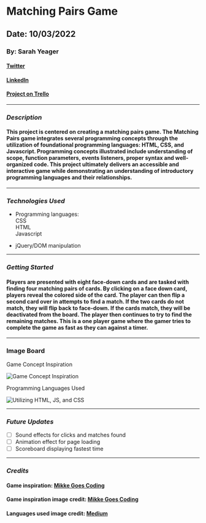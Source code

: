 # Matching Pairs Game

## Date: 10/03/2022

### By: Sarah Yeager

#### [Twitter](https://twitter.com/YeagerSarahK)

#### [LinkedIn](https://www.linkedin.com/in/sarah-yeager-b3839338/)

#### [Project on Trello](https://trello.com/b/gNkNKXGk/matching-pairs)

---

### **_*Description*_**

#### This project is centered on creating a matching pairs game. The Matching Pairs game integrates several programming concepts through the utilization of foundational programming languages: HTML, CSS, and Javascript. Programming concepts illustrated include understanding of scope, function parameters, events listeners, proper syntax and well-organized code. This project ultimately delivers an accessible and interactive game while demonstrating an understanding of introductory programming languages and their relationships.

---

### **_Technologies Used_**

- Programming languages:
  <br />
  CSS
  <br />
  HTML
  <br />
  Javascript

- jQuery/DOM manipulation

---

### **_Getting Started_**

#### Players are presented with eight face-down cards and are tasked with finding four matching pairs of cards. By clicking on a face down card, players reveal the colored side of the card. The player can then flip a second card over in attempts to find a match. If the two cards do not match, they will flip back to face-down. If the cards match, they will be deactivated from the board. The player then continues to try to find the remaining matches. This is a one player game where the gamer tries to complete the game as fast as they can against a timer.

---

### **Image Board**

<figcaption> Game Concept Inspiration</figcaption>

![Game Concept Inspiration](https://j4r8d7d7.rocketcdn.me/wp-content/uploads/2020/03/JavaScript-pairs-game.png)

<figcaption> Programming Languages Used</figcaption>

![Utilizing HTML, JS, and CSS](https://miro.medium.com/max/1200/1*l4xICbIIYlz1OTymWCoUTw.jpeg)

---

### **_Future Updates_**

- [ ] Sound effects for clicks and matches found
- [ ] Animation effect for page loading
- [ ] Scoreboard displaying fastest time

---

### **_Credits_**

#### Game inspiration: [Mikke Goes Coding](https://mikkegoes.com/javascript-projects-for-beginners/)

#### Game inspiration image credit: [Mikke Goes Coding](https://j4r8d7d7.rocketcdn.me/wp-content/uploads/2020/03/JavaScript-pairs-game.png)

#### Languages used image credit: [Medium](https://medium.com/level-up-web/amazingly-useful-html-css-and-javascript-tools-and-libraries-d73b10fbae29)
